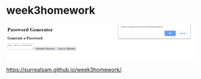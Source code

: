 # week3homework
![Screenshot](./02-Homework/assets/Capture.PNG "Screenshot")

https://surrealsam.github.io/week3homework/.